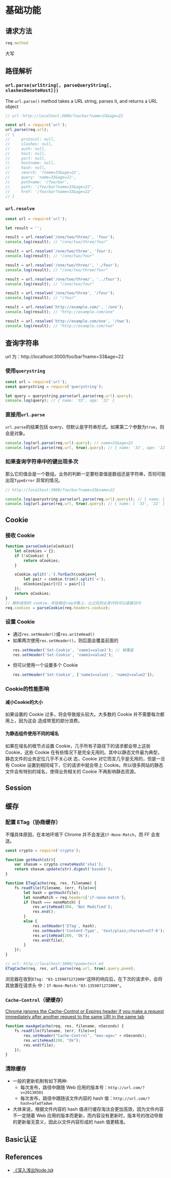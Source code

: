 # 基础功能


## 请求方法
```js
req.method
```
大写


## 路径解析
### `url.parse(urlString[, parseQueryString[, slashesDenoteHost]])`
The `url.parse()` method takes a URL string, parses it, and returns a URL object
```js
// url：http://localhost:3000/foo/bar?name=33&age=22

const url = require('url');
url.parse(req.url);
// {
//     protocol: null,
//     slashes: null,
//     auth: null,
//     host: null,
//     port: null,
//     hostname: null,
//     hash: null,
//     search: '?name=33&age=22',
//     query: 'name=33&age=22',
//     pathname: '/foo/bar',
//     path: '/foo/bar?name=33&age=22',
//     href: '/foo/bar?name=33&age=22'
// }
```

### `url.resolve`
```js
const url = require('url');

let result = '';

result = url.resolve('/one/two/three/', 'four');
console.log(result); // "/one/two/three/four"

result = url.resolve('/one/two/three', 'four');
console.log(result); // "/one/two/four"

result = url.resolve('/one/two/three/', './four');
console.log(result); // "/one/two/three/four"

result = url.resolve('/one/two/three/', '../four');
console.log(result); // "/one/two/four"

result = url.resolve('/one/two/three', '/four');
console.log(result); // "/four"

result = url.resolve('http://example.com/', '/one');
console.log(result); // "http://example.com/one"

result = url.resolve('http://example.com/one', '/two');
console.log(result); // "http://example.com/two"
```


## 查询字符串
url 为：http://localhost:3000/foo/bar?name=33&age=22

### 使用`querystring`
```js
const url = require('url');
const querystring = require('querystring');

let query = querystring.parse(url.parse(req.url).query);
console.log(query); // { name: '33', age: '22' }
```

### 直接用`url.parse`
`url.parse`的结果包括 query，但默认是字符串形式。如果第二个参数为`true`，则会是对象。
```js
console.log(url.parse(req.url).query); // name=33&age=22
console.log(url.parse(req.url, true).query); // { name: '33', age: '22' }
```

### 如果查询字符串中的键出现多次
那么它的值会是一个数组。业务的判断一定要检查值是数组还是字符串，否则可能出现`TypeError`
异常的情况。

```js
// http://localhost:3000/foo/bar?name=33&name=22

console.log(querystring.parse(url.parse(req.url).query)); // { name: [ '33', '22' ] }
console.log(url.parse(req.url, true).query); // { name: [ '33', '22' ] }
```


## Cookie
### 接收 Cookie
```js
function parseCookie(sCookie){
    let oCookies = {};
    if (!sCookie) {
        return oCookies;
    }

    sCookie.split(';').forEach(cookie=>{
        let pair = cookie.trim().split('=');
        oCookies[pair[0]] = pair[1]
    });
    return oCookies;
}
// 解析收到的 cookie，并挂载在req对象上，让之后的业务代码可以直接访问
req.cookies = parseCookie(req.headers.cookie);
```

### 设置 Cookie
* 通过`res.setHeader()`或`res.writeHead()`
* 如果两次使用`res.setHeader()`，则后面会覆盖前面的
    ```js
    res.setHeader('Set-Cookie', 'name1=value1'); // 被覆盖
    res.setHeader('Set-Cookie', 'name2=value2');
    ```
* 但可以使用一个设置多个 Cookie
    ```js
    res.setHeader('Set-Cookie', ['name1=value1', 'name2=value2']);
    ```

### Cookie的性能影响
#### 减小Cookie的大小
如果设置的 Cookie 过多，将会导致报头较大。大多数的 Cookie 并不需要每次都用上，因为这会
造成带宽的部分浪费。

#### 为静态组件使用不同的域名
如果在域名的根节点设置 Cookie，几乎所有子路径下的请求都会带上这些 Cookie，这些
Cookie 在有些情况下是完全无用的。其中以静态文件最为典型，静态文件的业务定位几乎不关心状
态，Cookie 对它而言几乎是无用的，但是一旦有 Cookie 设置到相同域下，它的请求中就会带上
Cookie。所以很多网站的静态文件会有特别的域名，使得业务相关的 Cookie 不再影响静态资源。


## Session


## 缓存
### 配置 ETag（协商缓存）
不懂具体原因，在本地环境下 Chrome 并不会发送`If-None-Match`，而 FF 会发送。

```js
const crypto = require('crypto');

function getHash(str){
    var shasum = crypto.createHash('sha1');
    return shasum.update(str).digest('base64');
}

function ETagCache(req, res, filename) {
    fs.readFile(filename, (err, file)=>{
        let hash = getHash(file);
        let noneMatch = req.headers['if-none-match'];
        if (hash === noneMatch) {
            res.writeHead(304, 'Not Modified');
            res.end();
        }
        else {
            res.setHeader('ETag', hash);
            res.setHeader('Content-Type', 'text/plain;charset=utf-8');
            res.writeHead(200, 'Ok');
            res.end(file);
        }
    });
}

// url: http://localhost:3000/?poem=test.md
ETagCache(req, res, url.parse(req.url, true).query.poem);
```

浏览器在收到`ETag: "83-1359871272000"`这样的响应后，在下次的请求中，会将其放置在请求头
中：`If-None-Match:"83-1359871272000"`。

### `Cache-Control`（硬缓存）
[Chrome ignores the Cache-Control or Expires header if you make a request immediately after another request to the same URI in the same tab](https://stackoverflow.com/questions/11245767/is-chrome-ignoring-cache-control-max-age)

```js
function maxAgeCache(req, res, filename, nSeconds) {
    fs.readFile(filename, (err, file)=>{
        res.setHeader("Cache-Control", "max-age=" + nSeconds);
        res.writeHead(200, "Ok");
        res.end(file);
    });
}
```

### 清除缓存
* 一般的更新机制有如下两种:
    * 每次发布，路径中跟随 Web 应用的版本号：`http://url.com/?v=20130501`
    * 每次发布，路径中跟随该文件内容的 hash 值：`http://url.com/?hash=afadfadwe`
* 大体来说，根据文件内容的 hash 值进行缓存淘汰会更加高效，因为文件内容不一定随着 Web
应用的版本而更新，而内容没有更新时，版本号的改动导致的更新毫无意义，因此以文件内容形成的
hash 值更精准。


## Basic认证


## References
* [《深入浅出Node.js》](https://book.douban.com/subject/25768396/)

